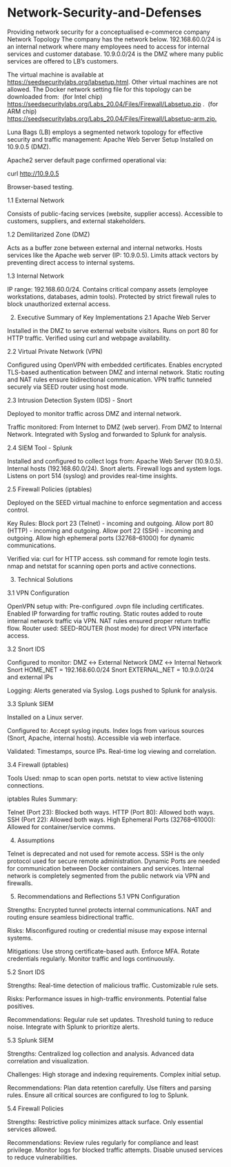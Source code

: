 # Network-Security-and-Defenses
Providing network security for a conceptualised e-commerce company
Network Topology
The company has the network below. 192.168.60.0/24 is an internal network where many ‎employees need to access for internal services and customer database. 10.9.0.0/24 is the DMZ ‎where many public services are offered to LB’s customers. ‎

The virtual machine is available at https://seedsecuritylabs.org/labsetup.html. Other virtual ‎machines are not allowed. The Docker network setting file for this topology can be downloaded ‎from: ‎
‎(for Intel chip) https://seedsecuritylabs.org/Labs_20.04/Files/Firewall/Labsetup.zip .  ‎
‎(for ARM chip) https://seedsecuritylabs.org/Labs_20.04/Files/Firewall/Labsetup-arm.zip.‎

Luna Bags (LB) employs a segmented network topology for effective security and traffic management:
Apache Web Server Setup
Installed on 10.9.0.5 (DMZ).

Apache2 server default page confirmed operational via:

curl http://10.9.0.5

Browser-based testing.

1.1 External Network

Consists of public-facing services (website, supplier access).
Accessible to customers, suppliers, and external stakeholders.

1.2 Demilitarized Zone (DMZ)

Acts as a buffer zone between external and internal networks.
Hosts services like the Apache web server (IP: 10.9.0.5).
Limits attack vectors by preventing direct access to internal systems.

1.3 Internal Network

IP range: 192.168.60.0/24.
Contains critical company assets (employee workstations, databases, admin tools).
Protected by strict firewall rules to block unauthorized external access.

2. Executive Summary of Key Implementations
2.1 Apache Web Server

Installed in the DMZ to serve external website visitors.
Runs on port 80 for HTTP traffic.
Verified using curl and webpage availability.

2.2 Virtual Private Network (VPN)

Configured using OpenVPN with embedded certificates.
Enables encrypted TLS-based authentication between DMZ and internal network.
Static routing and NAT rules ensure bidirectional communication.
VPN traffic tunneled securely via SEED router using host mode.

2.3 Intrusion Detection System (IDS) - Snort

Deployed to monitor traffic across DMZ and internal network.

Traffic monitored:
From Internet to DMZ (web server).
From DMZ to Internal Network.
Integrated with Syslog and forwarded to Splunk for analysis.

2.4 SIEM Tool - Splunk

Installed and configured to collect logs from:
Apache Web Server (10.9.0.5).
Internal hosts (192.168.60.0/24).
Snort alerts.
Firewall logs and system logs.
Listens on port 514 (syslog) and provides real-time insights.

2.5 Firewall Policies (iptables)

Deployed on the SEED virtual machine to enforce segmentation and access control.

Key Rules:
Block port 23 (Telnet) - incoming and outgoing.
Allow port 80 (HTTP) - incoming and outgoing.
Allow port 22 (SSH) - incoming and outgoing.
Allow high ephemeral ports (32768–61000) for dynamic communications.

Verified via:
curl for HTTP access.
ssh command for remote login tests.
nmap and netstat for scanning open ports and active connections.

3. Technical Solutions

3.1 VPN Configuration

OpenVPN setup with:
Pre-configured .ovpn file including certificates.
Enabled IP forwarding for traffic routing.
Static routes added to route internal network traffic via VPN.
NAT rules ensured proper return traffic flow.
Router used: SEED-ROUTER (host mode) for direct VPN interface access.

3.2 Snort IDS

Configured to monitor:
DMZ ↔ External Network
DMZ ↔ Internal Network
Snort HOME_NET = 192.168.60.0/24
Snort EXTERNAL_NET = 10.9.0.0/24 and external IPs

Logging:
Alerts generated via Syslog.
Logs pushed to Splunk for analysis.

3.3 Splunk SIEM

Installed on a Linux server.

Configured to:
Accept syslog inputs.
Index logs from various sources (Snort, Apache, internal hosts).
Accessible via web interface.

Validated:
Timestamps, source IPs.
Real-time log viewing and correlation.

3.4 Firewall (iptables)

Tools Used:
nmap to scan open ports.
netstat to view active listening connections.

iptables Rules Summary:

Telnet (Port 23): Blocked both ways.
HTTP (Port 80): Allowed both ways.
SSH (Port 22): Allowed both ways.
High Ephemeral Ports (32768–61000): Allowed for container/service comms.

4. Assumptions
   
Telnet is deprecated and not used for remote access.
SSH is the only protocol used for secure remote administration.
Dynamic Ports are needed for communication between Docker containers and services.
Internal network is completely segmented from the public network via VPN and firewalls.

5. Recommendations and Reflections
5.1 VPN Configuration

Strengths:
Encrypted tunnel protects internal communications.
NAT and routing ensure seamless bidirectional traffic.

Risks: Misconfigured routing or credential misuse may expose internal systems.

Mitigations: 
Use strong certificate-based auth. 
Enforce MFA.
Rotate credentials regularly.
Monitor traffic and logs continuously.

5.2 Snort IDS

Strengths:
Real-time detection of malicious traffic.
Customizable rule sets.

Risks:
Performance issues in high-traffic environments.
Potential false positives.

Recommendations:
Regular rule set updates.
Threshold tuning to reduce noise.
Integrate with Splunk to prioritize alerts.

5.3 Splunk SIEM

Strengths:
Centralized log collection and analysis.
Advanced data correlation and visualization.

Challenges:
High storage and indexing requirements.
Complex initial setup.

Recommendations:
Plan data retention carefully.
Use filters and parsing rules.
Ensure all critical sources are configured to log to Splunk.

5.4 Firewall Policies

Strengths:
Restrictive policy minimizes attack surface.
Only essential services allowed.

Recommendations:
Review rules regularly for compliance and least privilege.
Monitor logs for blocked traffic attempts.
Disable unused services to reduce vulnerabilities.





